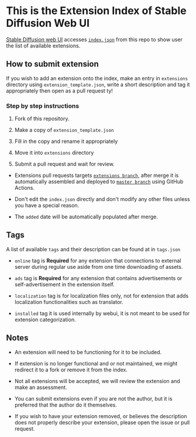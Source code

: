 # This is the Extension Index of Stable Diffusion Web UI

[Stable Diffusion web UI](https://github.com/AUTOMATIC1111/stable-diffusion-webui) accesses [`index.json`](https://github.com/AUTOMATIC1111/stable-diffusion-webui-extensions/blob/master/index.json) from this repo to show user the list of available extensions.

## How to submit extension

If you wish to add an extension onto the index, make an entry in `extensions` directory using `extension_template.json`, write a short description and tag it appropriately then open as a pull request ty!

### Step by step instructions

1. Fork of this repository.

2. Make a copy of `extension_template.json`

3. Fill in the copy and rename it appropriately

4. Move it into `extensions` directory 

5. Submit a pull request and wait for review.

- Extensions pull requests targets [`extensions branch`](https://github.com/AUTOMATIC1111/stable-diffusion-webui-extensions/tree/extensions), after merge it is automatically assembled and deployed to [`master branch`](https://github.com/AUTOMATIC1111/stable-diffusion-webui-extensions/tree/master) using GitHub Actions.

- Don't edit the `index.json` directly and don't modify any other files unless you have a special reason.

- The `added` date will be automatically populated after merge.

## Tags

A list of available `tags` and their description can be found at in `tags.json`

- `online` tag is **Required** for any extension that connections to external server during regular use aside from one time downloading of assets.

- `ads` tag is **Required** for any extension that contains advertisements or self-advertisement in the extension itself.

- `localization` tag is for localization files only, not for extension that adds localization functionalities such as translator.

- `installed` tag it is used internally by webui, it is not meant to be used for extension categorization.

## Notes

- An extension will need to be functioning for it to be included.

- If extension is no longer functional and or not maintained, we might redirect it to a fork or remove it from the index.

- Not all extensions will be accepted, we will review the extension and make an assessment.

- You can submit extensions even if you are not the author, but it is preferred that the author do it themselves.

- If you wish to have your extension removed, or believes the description does not properly describe your extension, please open the issue or pull request.
